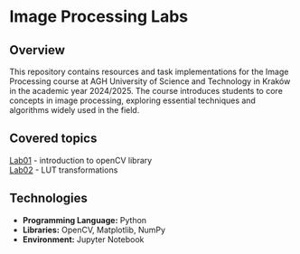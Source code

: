 # Image Processing Labs

## Overview

This repository contains resources and task implementations for the Image Processing course at AGH University of Science and Technology in Kraków in the academic year 2024/2025. The course introduces students to core concepts in image processing, exploring essential techniques and algorithms widely used in the field.

## Covered topics

[Lab01](/lab01-intro/) - introduction to openCV library  
[Lab02](/lab02-poit-operations/) - LUT transformations

## Technologies

- **Programming Language:** Python
- **Libraries:** OpenCV, Matplotlib, NumPy
- **Environment:** Jupyter Notebook
